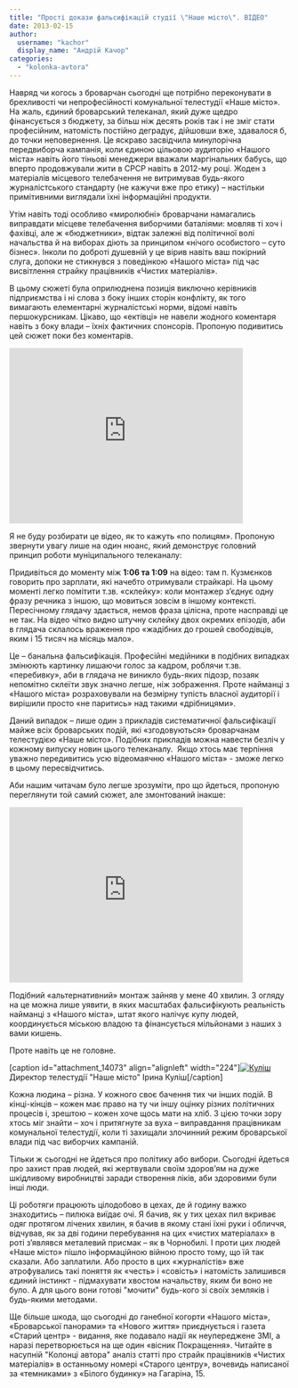 ```yaml
---
title: "Прості докази фальсифікацій студії \"Наше місто\". ВІДЕО"
date: 2013-02-15
author: 
  username: "kachor"
  display_name: "Андрій Качор"
categories: 
  - "kolonka-avtora"
---
```


Навряд чи когось з броварчан сьогодні ще потрібно переконувати в брехливості чи непрофесійності комунальної телестудії «Наше місто». На жаль, єдиний броварський телеканал, який дуже щедро фінансується з бюджету, за більш ніж десять років так і не зміг стати професійним, натомість постійно деградує, дійшовши вже, здавалося б, до точки неповернення. Це яскраво засвідчила минулорічна передвиборча кампанія, коли єдиною цільовою аудиторію «Нашого міста» навіть його тіньові менеджери вважали маргінальних бабусь, що вперто продовжували жити в СРСР навіть в 2012-му році. Жоден з матеріалів місцевого телебачення не витримував будь-якого журналістського стандарту (не кажучи вже про етику) – настільки примітивними виглядали їхні інформаційні продукти.

Утім навіть тоді особливо «миролюбні» броварчани намагались виправдати місцеве телебачення виборчими баталіями: мовляв ті хоч і фахівці, але ж «бюджетники», відтак залежні від політичної волі начальства й на виборах діють за принципом «нічого особистого – суто бізнес». Інколи по доброті душевній у це вірив навіть ваш покірний слуга, допоки не стикнувся з поведінкою «Нашого міста» під час висвітлення страйку працівників «Чистих матеріалів».

В цьому сюжеті була оприлюднена позиція виключно керівників підприємства і ні слова з боку інших сторін конфлікту, як того вимагають елементарні журналістські норми, відомі навіть першокурсникам. Цікаво, що «ектівці» не навели жодного коментаря навіть з боку влади – їхніх фактичних спонсорів. Пропоную подивитись цей сюжет поки без коментарів.

<iframe src="https://www.youtube.com/embed/I5tScSDJvLM" height="315" width="420" allowfullscreen frameborder="0"></iframe>

Я не буду розбирати це відео, як то кажуть «по полицям». Пропоную звернути увагу лише на один нюанс, який демонструє головний принцип роботи муніципального телеканалу:

Придивіться до моменту між **1:06 та 1:09** на відео: там п. Кузмєнков говорить про зарплати, які начебто отримували страйкарі. На цьому моменті легко помітити т.зв. «склейку»: коли монтажер з’єднує одну фразу речника з іншою, що мовиться зовсім в іншому контексті. Пересічному глядачу здається, немов фраза цілісна, проте насправді це не так. На відео чітко видно штучну склейку двох окремих епізодів, аби в глядача склалось враження про «жадібних до грошей свободівців, яким і 15 тисяч на місяць мало».

Це – банальна фальсифікація. Професійні медійники в подібних випадках змінюють картинку лишаючи голос за кадром, роблячи т.зв. «перебивку», аби в глядача не виникло будь-яких підозр, позаяк непомітно склеїти звук значно легше, ніж зображення. Проте найманці з «Нашого міста» розраховували на безмірну тупість власної аудиторії і вирішили просто «не паритись» над такими «дрібницями».

Даний випадок – лише один з прикладів систематичної фальсифікації майже всіх броварських подій, які «згодовуються» броварчанам телестудією «Наше місто». Подібних прикладів можна навести безліч у кожному випуску новин цього телеканалу.  Якщо хтось має терпіння уважно передивитись усю відеомаячню «Нашого міста» - зможе легко в цьому пересвідчитись.

Аби нашим читачам було легше зрозуміти, про що йдеться, пропоную переглянути той самий сюжет, але змонтований інакше:

<iframe src="https://www.youtube.com/embed/xbWIsVRbiMs" height="315" width="420" allowfullscreen frameborder="0"></iframe>

Подібний «альтернативний» монтаж зайняв у мене 40 хвилин. З огляду на це можна лише уявити, в яких масштабах фальсифікують реальність найманці з «Нашого міста», штат якого налічує купу людей, координується міською владою та фінансується мільйонами з наших з вами кишень.

Проте навіть це не головне.

\[caption id="attachment\_14073" align="alignleft" width="224"\][![Куліш](https://mpz.brovary.org/wp-content/uploads/2013/02/y_312bf651.jpg)](https://mpz.brovary.org/wp-content/uploads/2013/02/y_312bf651.jpg) Директор телестудії "Наше місто" Ірина Куліш\[/caption\]

Кожна людина – різна. У кожного своє бачення тих чи інших подій. В кінці-кінців – кожен має право на ту чи іншу оцінку різних політичних процесів і, зрештою – кожен хоче щось мати на хліб. З цією точки зору хтось міг знайти – хоч і притягнуте за вуха – виправдання працівникам комунальної телестудії, коли ті захищали злочинний режим броварської влади під час виборчих кампаній.

Тільки ж сьогодні не йдеться про політику або вибори. Сьогодні йдеться про захист прав людей, які жертвували своїм здоров’ям на дуже шкідливому виробництві заради створення ліків, аби здоровими були інші люди.

Ці роботяги працюють цілодобово в цехах, де й годину важко знаходитись – пилюка виїдає очі. Я бачив, як у тих цехах пил вкриває одяг протягом лічених хвилин, я бачив в якому стані їхні руки і обличчя, відчував, як за дві години перебування на цих «чистих матеріалах» в роті з’являвся металевий присмак – як в Чорнобилі. І проти цих людей «Наше місто» пішло інформаційною війною просто тому, що їй так сказали. Або заплатили. Або просто в цих «журналістів» вже атрофувались такі поняття як «честь» і «совість» і натомість залишився єдиний інстинкт - підмахувати хвостом начальству, яким би воно не було. А для цього вони готові "мочити" будь-кого зі своїх земляків і будь-якими методами.

Ще більше шкода, що сьогодні до ганебної когорти «Нашого міста», «Броварської панорами» та «Нового життя» приєднується і газета «Старий центр» - видання, яке подавало надії як неупереджене ЗМІ, а наразі перетворюється на ще один «вісник Покращення». Читайте в насупній "Колонці автора" аналіз статті про страйк працівників «Чистих матеріалів» в останньому номері «Старого центру», вочевидь написаної за «темниками» з «Білого будинку» на Гагаріна, 15.
